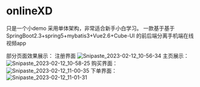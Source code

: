 # onlineXD
只是一个小demo 采用单体架构，非常适合新手小白学习。
一款基于基于 SpringBoot2.3+spring5+mybatis3+Vue2.6+Cube-UI 的前后端分离手机端在线视频app

部分页面效果展示：
注册界面
![Snipaste_2023-02-12_10-56-34](https://user-images.githubusercontent.com/81365742/218290365-2c0e9556-23aa-434d-b386-67719818f86d.png)
主页展示：
![Snipaste_2023-02-12_10-58-25](https://user-images.githubusercontent.com/81365742/218290434-72dc4737-6256-40d1-b77c-90b1c31092bf.png)
购买界面：
![Snipaste_2023-02-12_11-00-35](https://user-images.githubusercontent.com/81365742/218290480-33e444c7-daef-41cc-92ac-90722cb63e27.png)
下单界面：
![Snipaste_2023-02-12_11-01-31](https://user-images.githubusercontent.com/81365742/218290509-65206f72-bd89-4616-a691-c89a6e52a850.png)
